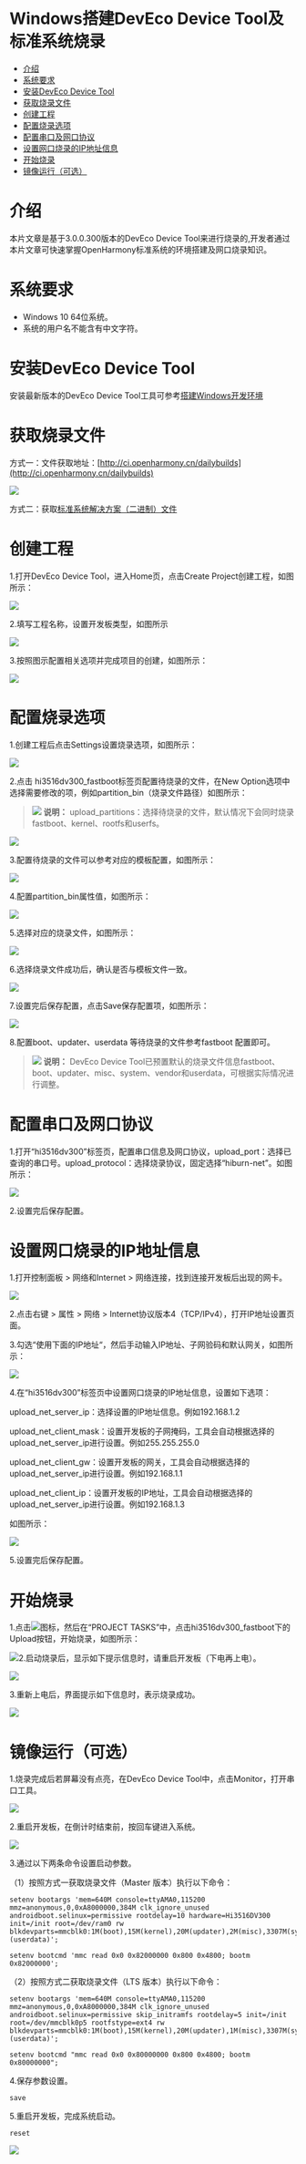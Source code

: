 # Windows搭建DevEco Device Tool及标准系统烧录

-   [介绍](介绍.md)
-   [系统要求](系统要求.md)
-   [安装DevEco Device Tool](安装DevEco-Device-Tool.md)
-   [获取烧录文件](获取烧录文件.md)
-   [创建工程](创建工程.md)
-   [配置烧录选项](配置烧录选项.md)
-   [配置串口及网口协议](配置串口及网口协议.md)
-   [设置网口烧录的IP地址信息](设置网口烧录的IP地址信息.md)
-   [开始烧录](开始烧录.md)
-   [镜像运行（可选）](镜像运行（可选）.md)

# 介绍<a name="ZH-CN_TOPIC_0000001190944062"></a>

本片文章是基于3.0.0.300版本的DevEco Device Tool来进行烧录的,开发者通过本片文章可快速掌握OpenHarmony标准系统的环境搭建及网口烧录知识。

# 系统要求<a name="ZH-CN_TOPIC_0000001190944954"></a>

-   Windows 10 64位系统。
-   系统的用户名不能含有中文字符。

# 安装DevEco Device Tool<a name="ZH-CN_TOPIC_0000001192257516"></a>

安装最新版本的DevEco Device Tool工具可参考[搭建Windows开发环境](https://device.harmonyos.com/cn/docs/documentation/guide/ide-install-windows-0000001050164976)

# 获取烧录文件<a name="ZH-CN_TOPIC_0000001236704967"></a>

方式一：文件获取地址：[http://ci.openharmony.cn/dailybuilds](http://ci.openharmony.cn/dailybuilds)

![](figures/zh-cn_image_0000001193123152.png)

方式二：获取[标准系统解决方案（二进制）文件](https://repo.huaweicloud.com/harmonyos/os/3.0/standard.tar.gz)

# 创建工程<a name="ZH-CN_TOPIC_0000001189625020"></a>

1.打开DevEco Device Tool，进入Home页，点击Create Project创建工程，如图所示：

![](figures/zh-cn_image_0000001192795696.png)

2.填写工程名称，设置开发板类型，如图所示

![](figures/zh-cn_image_0000001192955880.png)

3.按照图示配置相关选项并完成项目的创建，如图所示：

![](figures/zh-cn_image_0000001237800813.png)

# 配置烧录选项<a name="ZH-CN_TOPIC_0000001237024933"></a>

1.创建工程后点击Settings设置烧录选项，如图所示：

![](figures/zh-cn_image_0000001237920903.png)

2.点击 hi3516dv300\_fastboot标签页配置待烧录的文件，在New Option选项中选择需要修改的项，例如partition\_bin（烧录文件路径）如图所示：

>![](public_sys-resources/icon-note.gif) **说明：** 
>upload\_partitions：选择待烧录的文件，默认情况下会同时烧录fastboot、kernel、rootfs和userfs。

![](figures/zh-cn_image_0000001193121224.png)

3.配置待烧录的文件可以参考对应的模板配置，如图所示：

![](figures/zh-cn_image_0000001192801344.png)

4.配置partition\_bin属性值，如图所示：

![](figures/zh-cn_image_0000001192961816.png)

5.选择对应的烧录文件，如图所示：

![](figures/zh-cn_image_0000001192641910.png)

6.选择烧录文件成功后，确认是否与模板文件一致。

![](figures/zh-cn_image_0000001192802076.png)

7.设置完后保存配置，点击Save保存配置项，如图所示：

![](figures/zh-cn_image_0000001237922041.png)

8.配置boot、updater、userdata 等待烧录的文件参考fastboot 配置即可。

>![](public_sys-resources/icon-note.gif) **说明：** 
>DevEco Device Tool已预置默认的烧录文件信息fastboot、boot、updater、misc、system、vendor和userdata，可根据实际情况进行调整。

# 配置串口及网口协议<a name="ZH-CN_TOPIC_0000001236733101"></a>

1.打开“hi3516dv300”标签页，配置串口信息及网口协议，upload\_port：选择已查询的串口号。upload\_protocol：选择烧录协议，固定选择“hiburn-net”。如图所示：

![](figures/zh-cn_image_0000001192642330.png)

2.设置完后保存配置。

# 设置网口烧录的IP地址信息<a name="ZH-CN_TOPIC_0000001237173071"></a>

1.打开控制面板 \> 网络和Internet \> 网络连接，找到连接开发板后出现的网卡。

![](figures/zh-cn_image_0000001236734753.png)

2.点击右键 \> 属性 \> 网络 \> Internet协议版本4（TCP/IPv4），打开IP地址设置页面。

3.勾选“使用下面的IP地址“，然后手动输入IP地址、子网验码和默认网关，如图所示：

![](figures/zh-cn_image_0000001192095156.png)

4.在“hi3516dv300”标签页中设置网口烧录的IP地址信息，设置如下选项：

upload\_net\_server\_ip：选择设置的IP地址信息。例如192.168.1.2

upload\_net\_client\_mask：设置开发板的子网掩码，工具会自动根据选择的upload\_net\_server\_ip进行设置。例如255.255.255.0

upload\_net\_client\_gw：设置开发板的网关，工具会自动根据选择的upload\_net\_server\_ip进行设置。例如192.168.1.1

upload\_net\_client\_ip：设置开发板的IP地址，工具会自动根据选择的upload\_net\_server\_ip进行设置。例如192.168.1.3

如图所示：

![](figures/zh-cn_image_0000001237922385.png)

5.设置完后保存配置。

# 开始烧录<a name="ZH-CN_TOPIC_0000001189864982"></a>

1.点击![](figures/zh-cn_image_0000001191944830.png)图标，然后在“PROJECT TASKS”中，点击hi3516dv300\_fastboot下的Upload按钮，开始烧录，如图所示：

![](figures/zh-cn_image_0000001192962610.png)2.启动烧录后，显示如下提示信息时，请重启开发板（下电再上电）。

![](figures/zh-cn_image_0000001193122648.png)

3.重新上电后，界面提示如下信息时，表示烧录成功。

![](figures/zh-cn_image_0000001192802756.png)

# 镜像运行（可选）<a name="ZH-CN_TOPIC_0000001236908949"></a>

1.烧录完成后若屏幕没有点亮，在DevEco Device Tool中，点击Monitor，打开串口工具。

![](figures/zh-cn_image_0000001237762799.png)

2.重启开发板，在倒计时结束前，按回车键进入系统。

![](figures/zh-cn_image_0000001237602841.png)

3.通过以下两条命令设置启动参数。

（1）按照方式一获取烧录文件（Master 版本）执行以下命令：

```
setenv bootargs 'mem=640M console=ttyAMA0,115200 mmz=anonymous,0,0xA8000000,384M clk_ignore_unused androidboot.selinux=permissive rootdelay=10 hardware=Hi3516DV300 init=/init root=/dev/ram0 rw blkdevparts=mmcblk0:1M(boot),15M(kernel),20M(updater),2M(misc),3307M(system),256M(vendor),-(userdata)';
```

```
setenv bootcmd 'mmc read 0x0 0x82000000 0x800 0x4800; bootm 0x82000000';
```

（2）按照方式二获取烧录文件（LTS 版本）执行以下命令：

```
setenv bootargs 'mem=640M console=ttyAMA0,115200 mmz=anonymous,0,0xA8000000,384M clk_ignore_unused androidboot.selinux=permissive skip_initramfs rootdelay=5 init=/init root=/dev/mmcblk0p5 rootfstype=ext4 rw blkdevparts=mmcblk0:1M(boot),15M(kernel),20M(updater),1M(misc),3307M(system),256M(vendor),-(userdata)';
```

```
setenv bootcmd "mmc read 0x0 0x80000000 0x800 0x4800; bootm 0x80000000";
```

4.保存参数设置。

```
save
```

5.重启开发板，完成系统启动。

```
reset
```

![](figures/zh-cn_image_0000001237922879.png)

